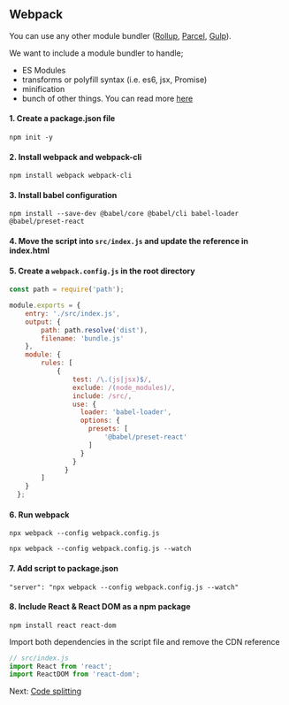 ## Webpack

You can use any other module bundler ([Rollup](https://rollupjs.org/guide/en/), [Parcel](https://parceljs.org/), [Gulp](https://gulpjs.com/)).

We want to include a module bundler to handle;
- ES Modules
- transforms or polyfill syntax (i.e. es6, jsx, Promise)
- minification
- bunch of other things. You can read more [here](https://webpack.js.org/)

#### 1. Create a package.json file 

`npm init -y`

#### 2. Install webpack and webpack-cli

`npm install webpack webpack-cli`

#### 3. Install babel configuration

`npm install --save-dev @babel/core @babel/cli babel-loader @babel/preset-react`

#### 4. Move the script into `src/index.js` and update the reference in index.html

#### 5. Create a `webpack.config.js` in the root directory

```javascript
const path = require('path');

module.exports = {
    entry: './src/index.js',
    output: {
        path: path.resolve('dist'),
        filename: 'bundle.js'
    },
    module: {
        rules: [
            {
                test: /\.(js|jsx)$/,
                exclude: /(node_modules)/,
                include: /src/,
                use: {
                  loader: 'babel-loader',
                  options: {
                    presets: [
                        '@babel/preset-react'
                    ]
                  }
                }
              }
        ]
    }
  }; 
```

#### 6. Run webpack

`npx webpack --config webpack.config.js`

`npx webpack --config webpack.config.js --watch`

#### 7. Add script to package.json

`"server": "npx webpack --config webpack.config.js --watch"`

#### 8. Include React & React DOM as a npm package

`npm install react react-dom`

Import both dependencies in the script file and remove the CDN reference

```javascript
// src/index.js
import React from 'react';
import ReactDOM from 'react-dom';
```


Next: [Code splitting](http://url.com)